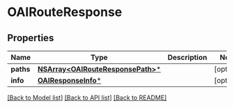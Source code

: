 # OAIRouteResponse

## Properties
Name | Type | Description | Notes
------------ | ------------- | ------------- | -------------
**paths** | [**NSArray&lt;OAIRouteResponsePath&gt;***](OAIRouteResponsePath.md) |  | [optional] 
**info** | [**OAIResponseInfo***](OAIResponseInfo.md) |  | [optional] 

[[Back to Model list]](../README.md#documentation-for-models) [[Back to API list]](../README.md#documentation-for-api-endpoints) [[Back to README]](../README.md)


